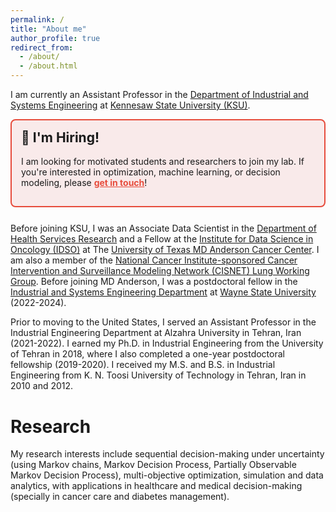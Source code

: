 ```yaml
---
permalink: /
title: "About me"
author_profile: true
redirect_from: 
  - /about/
  - /about.html
---
```


I am currently an Assistant Professor in the [Department of Industrial and Systems Engineering](https://www.kennesaw.edu/spceet/academics/industrial-systems-engineering/index.php) at [Kennesaw State University (KSU)](https://www.kennesaw.edu/). 

<div style="border: 2px solid #e74c3c; background-color: #f9eaea; padding: 15px; border-radius: 8px; margin-bottom: 25px;">
  <h2 style="margin-top: 0;">🚀 I'm Hiring!</h2>
  <p>
    I am looking for motivated students and researchers to join my lab. If you're interested in optimization, machine learning, or decision modeling, please <a href="/join" style="color:#e74c3c;"><strong>get in touch</strong></a>!
  </p>
</div>

Before joining KSU, I was an Associate Data Scientist in the [Department of Health Services Research](https://www.mdanderson.org/research/departments-labs-institutes/departments-divisions/health-services-research.html) and a Fellow at the [Institute for Data Science in Oncology (IDSO)](https://www.mdanderson.org/research/departments-labs-institutes/institutes/institute-for-data-science-in-oncology.html) at The [University of Texas MD Anderson Cancer Center](https://www.mdanderson.org/). I am also a member of the [National Cancer Institute-sponsored Cancer Intervention and Surveillance Modeling Network (CISNET) Lung Working Group](https://cisnet.cancer.gov/lung/). Before joining MD Anderson, I was a postdoctoral fellow in the [Industrial and Systems Engineering Department](https://engineering.wayne.edu/industrial-systems) at [Wayne State University](https://wayne.edu/) (2022-2024). 

Prior to moving to the United States, I served an Assistant Professor in the Industrial Engineering Department at Alzahra University in Tehran, Iran (2021-2022). I earned my Ph.D. in Industrial Engineering from the University of Tehran in 2018, where I also completed a one-year postdoctoral fellowship (2019-2020). I received my M.S. and B.S. in Industrial Engineering from K. N. Toosi University of Technology in Tehran, Iran in 2010 and 2012.

Research
======
My research interests include sequential decision-making under uncertainty (using Markov chains, Markov Decision Process, Partially Observable Markov Decision Process), multi-objective optimization, simulation and data analytics, with applications in healthcare and medical decision-making (specially in cancer care and diabetes management).



